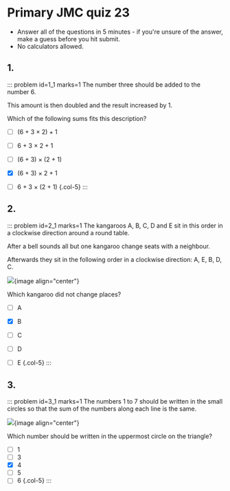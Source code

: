 # Primary JMC quiz 23

* Answer all of the questions in 5 minutes - if you're unsure of the answer, make a guess before you hit submit. 
* No calculators allowed.


## 1.
<!--- 2012 (7) --->
::: problem id=1_1 marks=1
The number three should be added to the number 6.  

This amount is then doubled and the result increased by 1.  

Which of the following sums fits this description?   

* [ ] (6 + 3 × 2) + 1
* [ ] 6 + 3 × 2 + 1 
* [ ] (6 + 3) × (2 + 1)
* [x] (6 + 3) × 2 + 1
* [ ] 6 + 3 × (2 + 1) 
{.col-5}
:::


## 2.
<!--- 2014 (12) --->
::: problem id=2_1 marks=1
The kangaroos A, B, C, D and E sit in this order in a clockwise direction around a round table. 

After a bell sounds all but one kangaroo change seats with a neighbour.  

Afterwards they sit in the following order in a clockwise direction: A, E, B, D, C. 

![](/resources/primary-jmc-23/2-kangaroo.png){image align="center"} 

Which kangaroo did not change places?  

* [ ] A
* [x] B
* [ ] C
* [ ] D
* [ ] E
{.col-5}
:::


## 3.
<!--- 2012 (17) --->
::: problem id=3_1 marks=1
The numbers 1 to 7 should be written in the small circles so that the sum of the numbers along each line is the same. 

![](/resources/primary-jmc-23/3-triangle.png){image align="center"} 

Which number should be written in the uppermost circle on the triangle?  

* [ ] 1
* [ ] 3
* [x] 4
* [ ] 5
* [ ] 6
{.col-5}
:::

